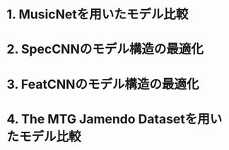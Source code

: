 # 1. MusicNetを用いたモデル比較
# 2. SpecCNNのモデル構造の最適化
# 3. FeatCNNのモデル構造の最適化
# 4. The MTG Jamendo Datasetを用いたモデル比較
